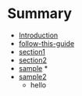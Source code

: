 # Summary

* [Introduction](README.md)
* [follow-this-guide](gitbooksintro.md)
* [section1](content/section1.md)
* [section2](content/section2.md)
* [sample](sample.md)
  * 
* [sample2](sample2.md)
   * hello

